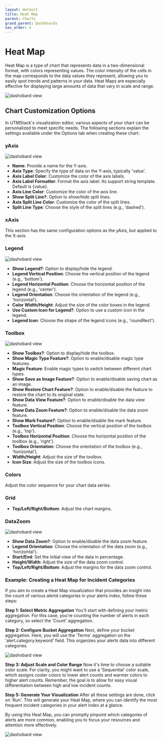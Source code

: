 ```yaml
---
layout: default
title: Heat Map
parent: Charts
grand_parent: Dashboards
nav_order: 5
---
```


# Heat Map
Heat Map is a type of chart that represents data in a two-dimensional format, with colors representing values. The color intensity of the cells in the map corresponds to the data values they represent, allowing you to easily spot trends and patterns in your data. Heat Maps are especially effective for displaying large amounts of data that vary in scale and range.

<img alt="dashobard view" src="./../../../Images/Components/Dashboards/heatmap/result.png">

## Chart Customization Options

In UTMStack's visualization editor, various aspects of your chart can be personalized to meet specific needs. The following sections explain the settings available under the Options tab when creating these chart.


### yAxis

<img alt="dashobard view" src="./../../../Images/Components/Dashboards/line/yAxis.png">

* **Name**: Provide a name for the Y-axis.
* **Axis Type**: Specify the type of data on the Y-axis, typically 'value'.
* **Axis Label Color**: Customize the color of the axis labels.
* **Axis Label Formatter**: Format the axis label. Its support string template. Default is {value}.
* **Axis Line Color**: Customize the color of the axis line.
* **Show Split Line?**: Option to show/hide split lines.
* **Axis Split Line Color**: Customize the color of the split lines.
* **Split Line Type**: Choose the style of the split lines (e.g., 'dashed').

### xAxis
This section has the same configuration options as the yAxis, but applied to the X-axis.

### Legend

<img alt="dashobard view" src="./../../../Images/Components/Dashboards/line/legend.png">

* **Show Legend?**: Option to display/hide the legend.
* **Legend Vertical Position**: Choose the vertical position of the legend (e.g., 'bottom').
* **Legend Horizontal Position**: Choose the horizontal position of the legend (e.g., 'center').
* **Legend Orientation**: Choose the orientation of the legend (e.g., 'horizontal').
* **Color Width/Height**: Adjust the size of the color boxes in the legend.
* **Use Custom Icon for Legend?**: Option to use a custom icon in the legend.
* **Legend Icon**: Choose the shape of the legend icons (e.g., 'roundRect').

### Toolbox
<img alt="dashobard view" src="./../../../Images/Components/Dashboards/line/toolbox.png">

* **Show Toolbox?**: Option to display/hide the toolbox.
* **Show Magic Type Feature?**: Option to enable/disable magic type features.
* **Magic Feature**: Enable magic types to switch between different chart types.
* **Show Save as Image Feature?**: Option to enable/disable saving chart as an image.
* **Show Restore Chart Feature?**: Option to enable/disable the feature to restore the chart to its original state.
* **Show Data View Feature?**: Option to enable/disable the data view feature.
* **Show Data Zoom Feature?**: Option to enable/disable the data zoom feature.
* **Show Mark Feature?**: Option to enable/disable the mark feature.
* **Toolbox Vertical Position**: Choose the vertical position of the toolbox (e.g., 'top').
* **Toolbox Horizontal Position**: Choose the horizontal position of the toolbox (e.g., 'right').
* **Toolbox Orientation**: Choose the orientation of the toolbox (e.g., 'horizontal').
* **Width/Height**: Adjust the size of the toolbox.
* **Icon Size**: Adjust the size of the toolbox icons.

### Colors

 Adjust the color sequence for your chart data series.

### Grid
  * **Top/Left/Right/Bottom**: Adjust the chart margins.

### DataZoom

<img alt="dashobard view" src="./../../../Images/Components/Dashboards/line/datazoom.png">

* **Show Data Zoom?**: Option to enable/disable the data zoom feature.
* **Legend Orientation**: Choose the orientation of the data zoom (e.g., 'horizontal').
* **Start/End**: Set the initial view of the data in percentage.
* **Height/Width**: Adjust the size of the data zoom control.
* **Top/Left/Right/Bottom**: Adjust the margins for the data zoom control.

### Example: Creating a Heat Map for Incident Categories

If you aim to create a Heat Map visualization that provides an insight into the count of various alertd categories in your alerts index, follow these steps:

**Step 1: Select Metric Aggregation**
You'll start with defining your metric aggregation. For this case, you're counting the number of alerts in each category, so select the 'Count' aggregation.

**Step 2: Configure Bucket Aggregation**
Next, define your bucket aggregation. Here, you will use the 'Terms' aggregation on the 'alert.category.keyword' field. This organizes your alerts data into different categories.

<img alt="dashobard view" src="./../../../Images/Components/Dashboards/heatmap/options.png">

**Step 3: Adjust Scale and Color Range**
Now it's time to choose a suitable color scale. For clarity, you might want to use a 'Sequential' color scale, which assigns cooler colors to lower alert counts and warmer colors to higher alert counts. Remember, the goal is to allow for easy visual differentiation between high and low incident counts.

**Step 5: Generate Your Visualization**
After all these settings are done, click on 'Run'. This will generate your Heat Map, where you can identify the most frequent incident categories in your alert index at a glance.

By using this Heat Map, you can promptly pinpoint which categories of alerts are more common, enabling you to focus your resources and attention more effectively.


<img alt="dashobard view" src="./../../../Images/Components/Dashboards/heatmap/result.png">